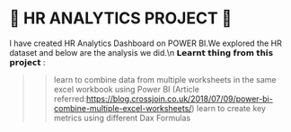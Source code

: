# 🎯 HR ANALYTICS PROJECT 🎯

I have created HR Analytics Dashboard on POWER BI.We explored the HR dataset and below are the analysis we did.\n
𝗟𝗲𝗮𝗿𝗻𝘁 𝘁𝗵𝗶𝗻𝗴 𝗳𝗿𝗼𝗺 𝘁𝗵𝗶𝘀 𝗽𝗿𝗼𝗷𝗲𝗰𝘁 :
>> learn to combine data from multiple worksheets in the same excel workbook using Power BI (Article referred:https://blog.crossjoin.co.uk/2018/07/09/power-bi-combine-multiple-excel-worksheets/)
>>learn to create key metrics using different Dax Formulas

